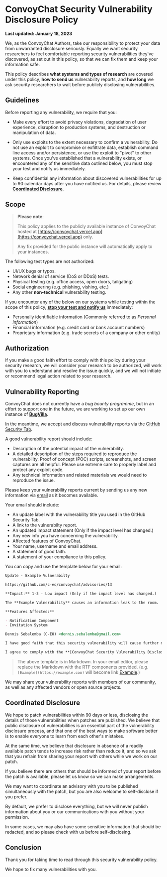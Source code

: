 # ConvoyChat Security Vulnerability Disclosure Policy

**Last updated: January 18, 2023**

We, as the ConvoyChat Authors, take our responsibility to protect your data from unwarranted disclosure seriously. Equally we want security researchers to feel comfortable reporting security vulnerabilities they've discovered, as set out in this policy, so that we can fix them and keep your information safe.

This policy describes **what systems and types of research** are covered under this policy, **how to send us** vulnerability reports, and **how long** we ask security researchers to wait before publicly disclosing vulnerabilities.

## Guidelines

Before reporting any vulnerability, we require that you:

* Make every effort to avoid privacy violations, degradation of user experience, disruption to production systems, and destruction or manipulation of data.

* Only use exploits to the extent necessary to confirm a vulnerability. Do not use an exploit to compromise or exfiltrate data, establish command line access and/or persistence, or use the exploit to "pivot" to other systems. Once you've established that a vulnerability exists, or encountered any of the sensitive data outlined below, you must stop your test and notify us immediately.

* Keep confidential any information about discovered vulnerabilities for up to 90 calendar days after you have notified us. For details, please review **[Coordinated Disclosure](#coordinated-disclosure)**.

## Scope

> **Please note**: 
>
> This policy applies to the publicly available instance of ConvoyChat hosted at [https://convoychat.vercel.app](https://convoychat.vercel.app) only. 
>
> Any fix provided for the public instance will automatically apply to your instances.

The following test types are not authorized:

* UI/UX bugs or typos.
* Network denial of service (DoS or DDoS) tests.
* Physical testing (e.g. office access, open doors, tailgating) 
* Social engineering (e.g. phishing, vishing, etc.)
* Any other **non-technical** vulnerability testing.

If you encounter any of the below on our systems while testing within the scope of this policy, **[stop your test and notify us](#reporting-a-vulnerability)** immediately:

* Personally identifiable information (Commonly referred to as *Personal Information*)
* Financial information (e.g. credit card or bank account numbers)
* Proprietary information (e.g. trade secrets of a company or other entity)

## Authorization

If you make a good faith effort to comply with this policy during your security research, we will consider your research to be authorized, will work with you to understand and resolve the issue quickly, and we will not initiate or recommend legal action related to your research.

## Vulnerability Reporting

ConvoyChat does not currently have a *bug bounty programme*, but in an effort to support one in the future, we are working to set up our own instance of **[BugVilla](https://github.com/anuraghazra/bugvilla)**. 

In the meantime, we accept and discuss vulnerability reports via the [GitHub Security Tab](https://github.com/c-eo/convoychat/security).

A good vulnerability report should include:

* Description of the potential impact of the vulnerability.
* A detailed description of the steps required to reproduce the vulnerability. Proof of concept (POC) scripts, screenshots, and screen captures are all helpful. Please use extreme care to properly label and protect any exploit code.
* Any technical information and related materials we would need to reproduce the issue.

Please keep your vulnerability reports current by sending us any new information via [email](vulnerabilities.convoychat@gmail.com) as it becomes available.

Your email should include:

* An update label with the vulnerability title you used in the GitHub Security Tab.
* A link to the vulnerabilty report.
* An updated impact statement (Only if the impact level has changed.)
* Any new info you have concerning the vulnerability.
* Affected features of ConvoyChat.
* Your name, username and email address.
* A statement of good faith.
* A statement of your compliance to this policy.

You can copy and use the template below for your email:

```md
Update - Example Vulnerabilty

https://github.com/c-eo/convoychat/advisories/13

**Impact:** 1-3 - Low impact (Only if the impact level has changed.)

The **Example Vulnerability** causes an information leak to the room.

**Features Affected:** 

- Notification Component
- Invitation System

Dennis Sebalemba (C-EO) <dennis.sebalemba@gmail.com>

I have good faith that this security vulnerability will cause further more damage without this new information.

I agree to comply with the **[ConvoyChat Security Vulnerability Disclosure Policy](https://github.com/c-eo/convoychat/blob/main/docs/oss/security.md)**.
```

> The above template is in Markdown. In your email editor, please replace the Markdown with the RTF components provided. (e.g. `[Example](https://example.com)` will become link [Example](https://example.com).)

We may share your vulnerability reports with members of our community, as well as any affected vendors or open source projects.

## Coordinated Disclosure

We hope to patch vulnerabilities within 90 days or less, disclosing the details of those vulnerabilities when patches are published. We believe that public disclosure of vulnerabilities is an essential part of the vulnerability disclosure process, and that one of the best ways to make software better is to enable everyone to learn from each other's mistakes.

At the same time, we believe that disclosure in absence of a readily available patch tends to increase risk rather than reduce it, and so we ask that you refrain from sharing your report with others while we work on our patch. 

If you believe there are others that should be informed of your report before the patch is available, please let us know so we can make arrangements.

We may want to coordinate an advisory with you to be published simultaneously with the patch, but you are also welcome to self-disclose if you prefer. 

By default, we prefer to disclose everything, but we will never publish information about you or our communications with you without your permission. 

In some cases, we may also have some sensitive information that should be redacted, and so please check with us before self-disclosing.

## Conclusion

Thank you for taking time to read through this security vulnerability policy.

We hope to fix many vulnerabilities with you.
